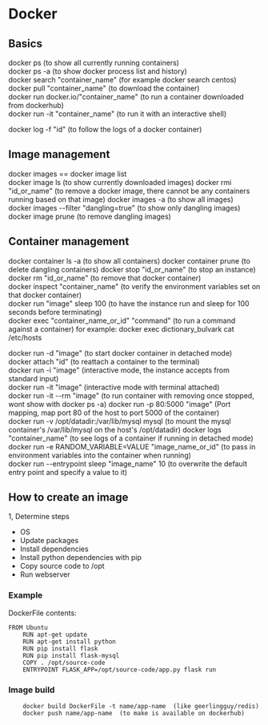 # Docker

## Basics
docker ps  (to show all currently running containers)  
docker ps -a  (to show docker process list and history)  
docker search "container_name"  (for example docker search centos)  
docker pull "container_name"  (to download the container)  
docker run docker.io/"container_name"  (to run a container downloaded from dockerhub)  
docker run -it "container_name"  (to run it with an interactive shell)  

docker log -f "id"  (to follow the logs of a docker container)  

## Image management
docker images == docker image list  
docker image ls  (to show currently downloaded images)
docker rmi "id_or_name"  (to remove a docker image, there cannot be any containers running based on that image)
docker images -a  (to show all images)  
docker images --filter "dangling=true"  (to show only dangling images)  
docker image prune  (to remove dangling images)  

## Container management
docker container ls -a  (to show all containers)
docker container prune  (to delete dangling containers)
docker stop "id_or_name"  (to stop an instance)  
docker rm "id_or_name"  (to remove that docker container)  
docker inspect "container_name"  (to verify the environment variables set on that docker container)  
docker run "image" sleep 100  (to have the instance run and sleep for 100 seconds before terminating)  
docker exec "container_name_or_id" "command"  (to run a command against a container)
    for example: docker exec dictionary_bulvark cat /etc/hosts  

docker run -d "image"  (to start docker container in detached mode)  
docker attach "id"  (to reattach a container to the terminal)  
docker run -i "image"  (interactive mode, the instance accepts from standard input)  
docker run -it "image"  (interactive mode with terminal attached)  
docker run -it --rm "image"  (to run container with removing once stopped, wont show with docker ps -a)
docker run -p 80:5000 "image"  (Port mapping, map port 80 of the host to port 5000 of the container)  
docker run -v /opt/datadir:/var/lib/mysql mysql  (to mount the mysql container's /var/lib/mysql on the host's /opt/datadir)
docker logs "container_name"  (to see logs of a container if running in detached mode)  
docker run -e RANDOM_VARIABLE=VALUE "image_name_or_id"  (to pass in environment variables into the container when running)  
docker run --entrypoint sleep "image_name" 10  (to overwrite the default entry point and specify a value to it)  

## How to create an image
1, Determine steps
 - OS
 - Update packages
 - Install dependencies
 - Install python dependencies with pip
 - Copy source code to /opt
 - Run webserver

### Example
DockerFile contents:

    FROM Ubuntu
        RUN apt-get update
        RUN apt-get install python
        RUN pip install flask
        RUN pip install flask-mysql
        COPY . /opt/source-code
        ENTRYPOINT FLASK_APP=/opt/source-code/app.py flask run

### Image build
        docker build DockerFile -t name/app-name  (like geerlingguy/redis)
        docker push name/app-name  (to make is available on dockerhub)
